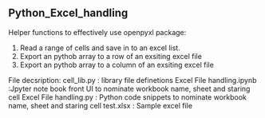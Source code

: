 ## Python_Excel_handling

Helper functions to effectively use openpyxl package:
1. Read a range of cells and save in to an excel list.
2. Export an pythob array to a row of an exsiting excel file
3. Export an pythob array to a column of an exsiting excel file

File decsription:
cell_lib.py  : library file definetions
Excel File handling.ipynb :Jpyter note book front UI to nominate workbook name, sheet and staring cell
Excel File handling.py : Python code snippets to nominate workbook name, sheet and staring cell
test.xlsx : Sample excel file





